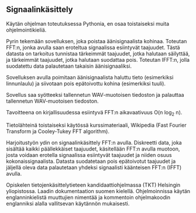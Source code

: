 ## Signaalinkäsittely

Käytän ohjelman toteutuksessa Pythonia, en osaa toistaiseksi muita ohjelmointikieliä.

Pyrin tekemään sovelluksen, joka poistaa äänisignaalista kohinaa. Toteutan FFT:n, jonka avulla saan
eroteltua signaalissa esiintyvät taajuudet. Tästä datasta on tarkoitus tunnistaa tärkeimmät taajuudet,
jotka halutaan säilyttää, ja tärkeimmät taajuudet, jotka halutaan suodattaa pois. Toteutan IFFT:n, jolla
suodatettu data palautetaan takaisin äänisignaaliksi.

Sovelluksen avulla poimitaan äänisignaalista haluttu tieto (esimerkiksi linnunlaulu) ja siivotaan pois
epätoivottu kohina (esimerkiksi tuuli).

Sovellus saa syötteeksi tallennetun WAV-muotoisen tiedoston ja palauttaa tallennetun WAV-muotoisen tiedoston.

Tavoitteena on kirjallisuudessa esiintyvä FFT:n aikavaativuus O(n log<sub>2</sub> n).

Tietolähteinä toistaiseksi käytössä kurssimateriaali, Wikipedia (Fast Fourier Transform ja Cooley-Tukey
FFT algorithm).

Harjoitustyön ydin on signaalinkäsittely FFT:n avulla. Diskreetti data, joka sisältää kaikki päällekkäiset
taajuudet, käsitellään FFT:n avulla muotoon, josta voidaan erotella signaalissa esiintyvät taajuudet ja
niiden osuus kokonaissignaalista. Datasta suodatetaan pois epätoivotut taajuudet ja jäljellä oleva data
palautetaan yhdeksi signaalisti käänteisen FFT:n (IFFT) avulla.

Opiskelen tietojenkäsittelytieteen kandidaattiohjelmassa (TKT) Helsingin yliopistossa. Laadin dokumentaation
suomen kielellä. Ohjelmoinnissa käytän englanninkielistä muuttujien nimentää ja kommentoin ohjelmakoodin
englanniksi alalla vallitsevan käytännön mukaisesti.
 
